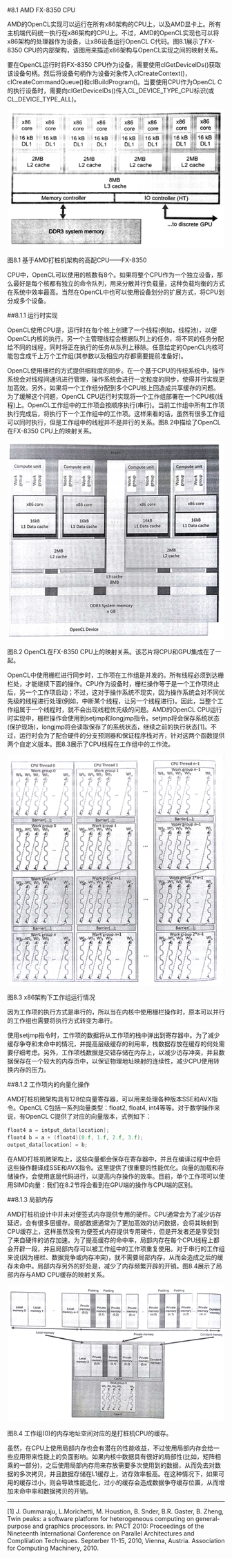 #8.1 AMD FX-8350 CPU

AMD的OpenCL实现可以运行在所有x86架构的CPU上，以及AMD显卡上。所有主机端代码统一执行在x86架构的CPU上。不过，AMD的OpenCL实现也可以将x86架构的处理器作为设备，让x86设备运行OpenCL C代码。图8.1展示了FX-8350 CPU的内部架构，该图用来描述x86架构与OpenCL实现之间的映射关系。

要在OpenCL运行时将FX-8350 CPU作为设备，需要使用clGetDeviceIDs()获取该设备句柄。然后将设备句柄作为设备对象传入clCreateContext()，clCreateCommandQueue()和clBuildProgram()。当要使用CPU作为OpenCL C的执行设备时，需要向clGetDeviceIDs()传入CL_DEVICE_TYPE_CPU标识(或CL_DEVICE_TYPE_ALL)。

![](../../images/chapter8/8-1.png)

图8.1 基于AMD打桩机架构的高配CPU——FX-8350

CPU中，OpenCL可以使用的核数有8个。如果将整个CPU作为一个独立设备，那么最好是每个核都有独立的命令队列，用来分散并行负载量，这种负载均衡的方式在系统中效率最高。当然在OpenCL中也可以使用设备划分的扩展方式，将CPU划分成多个设备。

##8.1.1 运行时实现

OpenCL使用CPU是，运行时在每个核上创建了一个线程(例如，线程池)，以便OpenCL内核的执行。另一个主管理线程会根据队列上的任务，将不同的任务分配给不同的线程，同时将正在执行的任务从队列上移除。任意给定的OpenCL内核可能包含成千上万个工作组(其参数以及相应内存都需要提前准备好)。

OpenCL使用栅栏的方式提供细粒度的同步。在一个基于CPU的传统系统中，操作系统会对线程间通讯进行管理，操作系统会进行一定粒度的同步，使得并行实现更加高效。另外，如果将一个工作组分配到多个CPU核上回造成共享缓存的问题。为了缓解这个问题，OpenCL CPU运行时实现将一个工作组部署在一个CPU核(线程)上。OpenCL工作组中的工作项会按顺序执行(串行)。当前工作组中所有工作项执行完成后，将执行下一个工作组中的工作项。这样来看的话，虽然有很多工作组可以同时执行，但是工作组中的线程并不是并行的关系。图8.2中描绘了OpenCL在FX-8350 CPU上的映射关系。

![](../../images/chapter8/8-2.png)

图8.2 OpenCL在FX-8350 CPU上的映射关系。该芯片将CPU和GPU集成在了一起。

OpenCL中使用栅栏进行同步时，工作项在工作组是并发的。所有线程必须到达栅栏处，才能继续下面的操作。CPU作为设备时，栅栏操作等于是一个工作项终止后，另一个工作项启动；不过，这对于操作系统不现实，因为操作系统会对不同优先级的线程进行处理(例如，中断某个线程，让另一个线程进行)。因此，当整个工作组属于一个线程时，就不会出现线程优先级的问题。AMD的OpenCL CPU运行时实现中，栅栏操作会使用到setjmp和longjmp指令。setjmp将会保存系统状态(保护现场)，longjmp将会读取保存了的系统状态，继续之前的执行状态[1]。不过，运行时会为了配合硬件的分支预测器和保证程序栈对齐，针对这两个函数提供两个自定义版本。图8.3展示了CPU线程在工作组中的工作流。

![](../../images/chapter8/8-3.png)

图8.3 x86架构下工作组运行情况

因为工作项的执行方式是串行的，所以当在内核中使用栅栏操作时，原本可以并行的工作组也需要将执行方式转变为串行。

使用setjmp指令时，工作项的数据将从工作项的栈中弹出到寄存器中。为了减少缓存争夺和未命中的情况，并提高层级缓存的利用率，栈数据存放在缓存的何处需要仔细考虑。另外，工作项栈数据是交错存储在内存上，以减少访存冲突，并且数据保存在一个较大的内存页中，以保证物理地址映射的连续性，减少CPU使用转换内存的压力。

##8.1.2 工作项内的向量化操作

AMD打桩机微架构具有128位向量寄存器，可以用来处理各种版本SSE和AVX指令。OpenCL C包括一系列向量类型：float2, float4, int4等等。对于数学操作来说，有OpenCL C提供了对应的向量版本，式例如下：

```c++
float4 a = intput_data[location];
float4 b = a + (float4)(0.f, 1.f, 2.f, 3.f);
output_data[location] = b;
```

在AMD打桩机微架构上，这些向量都会保存在寄存器中，并且在编译过程中会将这些操作翻译成SSE和AVX指令。这里提供了很重要的性能优化。向量的加载和存储操作，会使用底层代码进行，以提高内存操作的效率。目前，单个工作项可以使用SIMD向量：我们在8.2节将会看到在GPU端的操作与CPU端的区别。

##8.1.3 局部内存

AMD打桩机设计中并未对便签式内存提供专用的硬件。CPU通常会为了减少访存延迟，会有很多层缓存。局部数据通常为了更加高效的访问数据，会将其映射到CPU缓存上，这样虽然没有为便签式内存提供专用硬件，但是开发者还是享受到了来自硬件的访存加速。为了提高缓存的命中率，局部内存在每个CPU线程上都会开辟一段，并且局部内存可以被工作组中的工作项重复使用。对于串行的工作组来说(因为栅栏、数据竞争或内存冲突)，就不需要局部内存，从而会造成之后的缓存未命中。局部内存另外的好处是，减少了内存频繁开辟的开销。图8.4展示了局部内存与AMD CPU缓存的映射关系。

![](../../images/chapter8/8-4.png)

图8.4 工作组(0)的内存地址空间对应的是打桩机CPU的缓存。

虽然，在CPU上使用局部内存也会有潜在的性能收益，不过使用局部内存会给一些应用带来性能上的负面影响。如果内核中数据具有很好的局部性(比如，矩阵相乘的一部分)，之后使用局部内存用来存放需要多次使用到的数据，从而免去对数据的多次拷贝，并且数据存储在L1缓存上，访存效率极高。在这种情况下，如果可用的缓存过小，则会导致性能退化，过小的缓存会造成数据争夺缓存位置，从而增加未命中率和数据拷贝的开销。

-------

[1] J. Gummaraju, L.Morichetti, M. Houstion, B. Snder, B.R. Gaster, B. Zheng, Twin peaks: a software platform for heterogeneous computing on general-purpose and graphics processors. in: PACT 2010: Proceedings of the Nineteenth International Conference on Parallel Architectures and Complilation Techniques. Septerber 11-15, 2010, Vienna, Austria.  Association for Computing Machinery, 2010.
